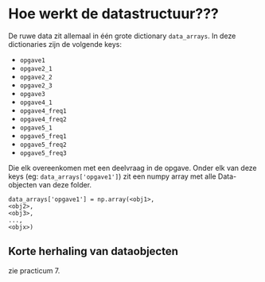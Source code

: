 # Hoe werkt de datastructuur???

De ruwe data zit allemaal in één grote dictionary `data_arrays`. In deze dictionaries zijn de volgende keys:
- `opgave1`
- `opgave2_1`
- `opgave2_2`
- `opgave2_3`
- `opgave3`
- `opgave4_1`
- `opgave4_freq1`
- `opgave4_freq2`
- `opgave5_1`
- `opgave5_freq1`
- `opgave5_freq2`
- `opgave5_freq3`

Die elk overeenkomen met een deelvraag in de opgave. Onder elk van deze keys (eg: `data_arrays['opgave1']`) zit een numpy array met alle Data-objecten van deze folder.
```
data_arrays['opgave1'] = np.array(<obj1>,
<obj2>,
<obj3>,
...,
<objx>)
```
## Korte herhaling van dataobjecten
zie practicum 7.